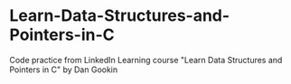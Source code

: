 # Learn-Data-Structures-and-Pointers-in-C
Code practice from LinkedIn Learning course "Learn Data Structures and Pointers in C"  by Dan Gookin
